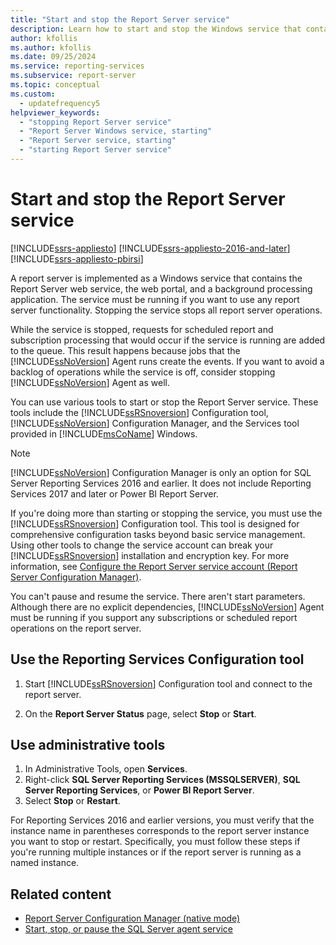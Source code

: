 ```yaml
---
title: "Start and stop the Report Server service"
description: Learn how to start and stop the Windows service that contains the Report Server Web service, the web portal, and a background processing application.
author: kfollis
ms.author: kfollis
ms.date: 09/25/2024
ms.service: reporting-services
ms.subservice: report-server
ms.topic: conceptual
ms.custom:
  - updatefrequency5
helpviewer_keywords:
  - "stopping Report Server service"
  - "Report Server Windows service, starting"
  - "Report Server service, starting"
  - "starting Report Server service"
---
```


# Start and stop the Report Server service

[!INCLUDE[ssrs-appliesto](../../includes/ssrs-appliesto.md)] [!INCLUDE[ssrs-appliesto-2016-and-later](../../includes/ssrs-appliesto-2016-and-later.md)] [!INCLUDE[ssrs-appliesto-pbirsi](../../includes/ssrs-appliesto-pbirs.md)]

  A report server is implemented as a Windows service that contains the Report Server web service, the web portal, and a background processing application. The service must be running if you want to use any report server functionality. Stopping the service stops all report server operations.  
  
 While the service is stopped, requests for scheduled report and subscription processing that would occur if the service is running are added to the queue. This result happens because jobs that the [!INCLUDE[ssNoVersion](../../includes/ssnoversion-md.md)] Agent runs create the events. If you want to avoid a backlog of operations while the service is off, consider stopping [!INCLUDE[ssNoVersion](../../includes/ssnoversion-md.md)] Agent as well.  
  
 You can use various tools to start or stop the Report Server service. These tools include the [!INCLUDE[ssRSnoversion](../../includes/ssrsnoversion-md.md)] Configuration tool, [!INCLUDE[ssNoVersion](../../includes/ssnoversion-md.md)] Configuration Manager, and the Services tool provided in [!INCLUDE[msCoName](../../includes/msconame-md.md)] Windows.  
  
> [!NOTE]
> [!INCLUDE[ssNoVersion](../../includes/ssnoversion-md.md)] Configuration Manager is only an option for SQL Server Reporting Services 2016 and earlier. It does not include Reporting Services 2017 and later or Power BI Report Server.
  
 If you're doing more than starting or stopping the service, you must use the [!INCLUDE[ssRSnoversion](../../includes/ssrsnoversion-md.md)] Configuration tool. This tool is designed for comprehensive configuration tasks beyond basic service management. Using other tools to change the service account can break your [!INCLUDE[ssRSnoversion](../../includes/ssrsnoversion-md.md)] installation and encryption key. For more information, see [Configure the Report Server service account &#40;Report Server Configuration Manager&#41;](../../reporting-services/install-windows/configure-the-report-server-service-account-ssrs-configuration-manager.md).  
  
 You can't pause and resume the service. There aren't start parameters. Although there are no explicit dependencies, [!INCLUDE[ssNoVersion](../../includes/ssnoversion-md.md)] Agent must be running if you support any subscriptions or scheduled report operations on the report server.  
  
## Use the Reporting Services Configuration tool  
  
1. Start [!INCLUDE[ssRSnoversion](../../includes/ssrsnoversion-md.md)] Configuration tool and connect to the report server.  
  
1. On the **Report Server Status** page, select **Stop** or **Start**.  
  
## Use administrative tools  

1. In Administrative Tools, open **Services**.
1. Right-click **SQL Server Reporting Services (MSSQLSERVER)**, **SQL Server Reporting Services**, or **Power BI Report Server**.
1. Select **Stop** or **Restart**.

  
For Reporting Services 2016 and earlier versions, you must verify that the instance name in parentheses corresponds to the report server instance you want to stop or restart. Specifically, you must follow these steps if you're running multiple instances or if the report server is running as a named instance.

  
## Related content

- [Report Server Configuration Manager &#40;native mode&#41;](../../reporting-services/install-windows/reporting-services-configuration-manager-native-mode.md)
- [Start, stop, or pause the SQL Server agent service](../../ssms/agent/start-stop-or-pause-the-sql-server-agent-service.md)
